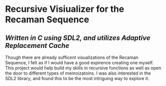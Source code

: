 # Recursive Visiualizer for the Recaman Sequence
## _Written in C using SDL2, and utilizes Adaptive Replacement Cache_



Though there are already sufficent visualizations of the Recaman Sequence, I felt as if I would have a good 
expirence creating one myself. This project would help build my skills in recursive functions as well as 
open the door to different types of memoizatoins. I was also interested in the SDL2 library, and found this
to be the most intriguing way to explore it.
